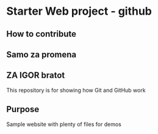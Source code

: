 # Starter Web project - github

## How to contribute

## Samo za promena

## ZA IGOR bratot
This repository is for showing how Git and GitHub work

## Purpose

Sample website with plenty of files for demos